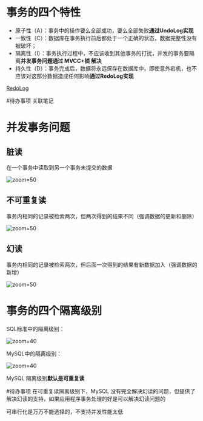 # 事务的四个特性

- 原子性（A）：事务中的操作要么全部成功，要么全部失败**通过UndoLog实现**
- 一致性（C）：数据库在事务执行前后都处于一个正确的状态，数据完整性没有被破坏；
- 隔离性（I）：事务执行过程中，不应该收到其他事务的打扰，并发的事务要隔离**并发事务问题通过 MVCC+锁 解决**
- 持久性（D）：事务完成后，数据将永远保存在数据库中，即使意外宕机，也不应该对这部分数据造成任何影响**通过RedoLog实现**

[RedoLog](RedoLog.md)

#待办事项 关联笔记

# 并发事务问题

## 脏读

在一个事务中读取到另⼀个事务未提交的数据

![zoom=50](72f66f01cbeb60f5b2ea92afa745b411.png)

## 不可重复读

事务内相同的记录被检索两次，但两次得到的结果不同（强调数据的更新和删除）

![zoom=50](ad22efc510b18640d82bd2ba7d722fae.png)

## 幻读

事务内相同的记录被检索两次，但后面一次得到的结果有新数据加入（强调数据的新增）

![zoom=50](c32df164e8a9777a7f713c050efbad2c.png)

# 事务的四个隔离级别

SQL标准中的隔离级别：

![zoom=40](f36aae3518afbe65811dcf750f6a61fc.png)

MySQL中的隔离级别：

![zoom=40](0e4f4d0ad299e0ae8a6f03b47a03baec.png)

MySQL 隔离级别**默认是可重复读**

#待办事项 在可重复读隔离级别下，MySQL 没有完全解决幻读的问题，但提供了解决幻读的支持，如果应用程序事务处理的好是可以解决幻读问题的

可串行化是万万不能选择的，不支持并发性能太低
